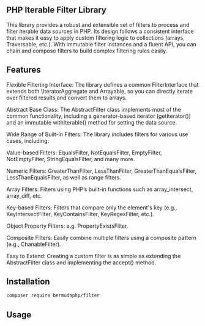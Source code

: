 ## PHP Iterable Filter Library ##
This library provides a robust and extensible set of filters to process and filter iterable data sources in PHP. Its design follows a consistent interface that makes it easy to apply custom filtering logic to collections (arrays, Traversable, etc.). With immutable filter instances and a fluent API, you can chain and compose filters to build complex filtering rules easily.

## Features
Flexible Filtering Interface: The library defines a common FilterInterface that extends both \IteratorAggregate and Arrayable, so you can directly iterate over filtered results and convert them to arrays.

Abstract Base Class: The AbstractFilter class implements most of the common functionality, including a generator-based iterator (getIterator()) and an immutable withIterable() method for setting the data source.

Wide Range of Built-in Filters: The library includes filters for various use cases, including:

Value-based Filters: EqualsFilter, NotEqualsFilter, EmptyFilter, NotEmptyFilter, StringEqualsFilter, and many more.

Numeric Filters: GreaterThanFilter, LessThanFilter, GreaterThanEqualsFilter, LessThanEqualsFilter, as well as range filters.

Array Filters: Filters using PHP’s built-in functions such as array_intersect, array_diff, etc.

Key-based Filters: Filters that compare only the element's key (e.g., KeyIntersectFilter, KeyContainsFilter, KeyRegexFilter, etc.).

Object Property Filters: e.g. PropertyExistsFilter.

Composite Filters: Easily combine multiple filters using a composite pattern (e.g., ChanableFilter).

Easy to Extend: Creating a custom filter is as simple as extending the AbstractFilter class and implementing the accept() method.

## Installation
```bash
composer require bermudaphp/filter
```

## Usage
